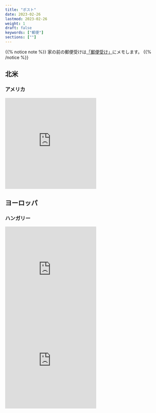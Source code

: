 ```yaml
---
title: "ポスト"
date: 2023-02-26
lastmod: 2023-02-26
weight: 1
draft: false
keywords: ["郵便"]
sections: [""]
---
```


{{% notice note %}}
家の前の郵便受けは<a href="../../architecture/mailbox/">「郵便受け」</a>にメモします。
{{% /notice %}}

## 北米
### アメリカ
<div class="googlemap-if">
<iframe src="https://www.google.com/maps/embed?pb=!4v1677589516695!6m8!1m7!1sHNaJzXcfSzuOlsNtd8mDPw!2m2!1d40.69835073046955!2d-73.99632657199484!3f167.1379522264013!4f-11.073600560663323!5f3.325193203789971" width="295" height="295" style="border:0;" allowfullscreen="" loading="lazy" referrerpolicy="no-referrer-when-downgrade"></iframe>
</div>

## ヨーロッパ
### ハンガリー
<div class="googlemap-if">
<iframe src="https://www.google.com/maps/embed?pb=!4v1677662222985!6m8!1m7!1sujzB3uOCCaIKiN5EyApiRg!2m2!1d47.50106297334047!2d19.03251385280797!3f338.2959812421605!4f-8.944276834279336!5f3.325193203789971" width="295" height="295" style="border:0;" allowfullscreen="" loading="lazy" referrerpolicy="no-referrer-when-downgrade"></iframe>
<iframe src="https://www.google.com/maps/embed?pb=!4v1677662331451!6m8!1m7!1sPwqIQamwpXGxxssNc-cTbA!2m2!1d47.49914674465083!2d19.03597048341954!3f226.6678255128819!4f-6.40736318622713!5f2.5075643951492794" width="295" height="295" style="border:0;" allowfullscreen="" loading="lazy" referrerpolicy="no-referrer-when-downgrade"></iframe>
</div>
